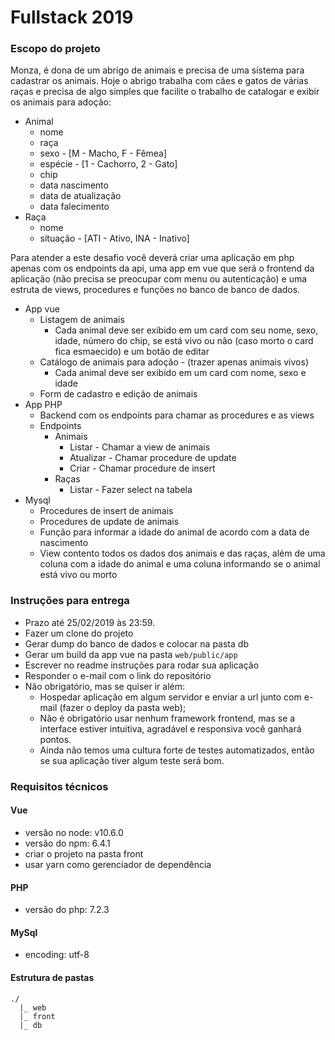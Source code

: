 # Fullstack 2019

### Escopo do projeto

Monza, é dona de um abrigo de animais e precisa de uma sistema para cadastrar os animais. Hoje o abrigo trabalha com cães e gatos de várias raças e precisa de algo simples que facilite o trabalho de catalogar e exibir os animais para adoção:


* Animal
  * nome
  * raça
  * sexo - [M - Macho, F - Fêmea]
  * espécie - [1 - Cachorro, 2 - Gato]
  * chip
  * data nascimento
  * data de atualização
  * data falecimento
* Raça
  * nome
  * situação - [ATI - Ativo, INA - Inativo]

Para atender a este desafio você deverá criar uma aplicação em php apenas com os endpoints da api, uma app em vue que será o frontend da aplicação (não precisa se preocupar com menu ou autenticação) e uma estruta de views, procedures e funções no banco de banco de dados.

* App vue
  * Listagem de animais
    * Cada animal deve ser exibido em um card com seu nome, sexo, idade, número do chip, se está vivo ou não (caso morto o card fica esmaecido) e um botão de editar
  * Catálogo de animais para adoção - (trazer apenas animais vivos)
    * Cada animal deve ser exibido em um card com nome, sexo e idade
  * Form de cadastro e edição de animais
* App PHP
  * Backend com os endpoints para chamar as procedures e as views
  * Endpoints
    * Animais
      * Listar - Chamar a view de animais
      * Atualizar - Chamar procedure de update
      * Criar - Chamar procedure de insert
    * Raças
      * Listar - Fazer select na tabela
* Mysql
  * Procedures de insert de animais
  * Procedures de update de animais
  * Função para informar a idade do animal de acordo com a data de nascimento
  * View contento todos os dados dos animais e das raças, além de uma coluna com a idade do animal e uma coluna informando se o animal está vivo ou morto

### Instruções para entrega

* Prazo até 25/02/2019 às 23:59.
* Fazer um clone do projeto
* Gerar dump do banco de dados e colocar na pasta db
* Gerar um build da app vue na pasta `web/public/app`
* Escrever no readme instruções para rodar sua aplicação
* Responder o e-mail com o link do repositório
* Não obrigatório, mas se quiser ir além:
  * Hospedar aplicação em algum servidor e enviar a url junto com e-mail (fazer o deploy da pasta web);
  * Não é obrigatório usar nenhum framework frontend, mas se a interface estiver intuitiva, agradável e responsiva você ganhará pontos.
  * Ainda não temos uma cultura forte de testes automatizados, então se sua aplicação tiver algum teste será bom.

### Requisitos técnicos

#### Vue

* versão no node: v10.6.0
* versão do npm: 6.4.1
* criar o projeto na pasta front
* usar yarn como gerenciador de dependência

#### PHP

* versão do php: 7.2.3

#### MySql

* encoding: utf-8

#### Estrutura de pastas
```
./
  |_ web
  |_ front
  |_ db
```
